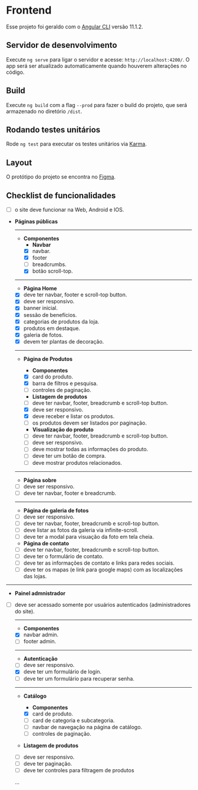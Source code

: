 # Frontend

Esse projeto foi geraldo com o [Angular CLI](https://github.com/angular/angular-cli) versão 11.1.2.

## Servidor de desenvolvimento

Execute `ng serve` para ligar o servidor e acesse: `http://localhost:4200/`. O app será ser atualizado automaticamente quando houverem alterações no código.

## Build

Execute `ng build` com a flag `--prod` para fazer o build do projeto, que será armazenado no diretório `/dist`.

## Rodando testes unitários

Rode `ng test` para executar os testes unitários via [Karma](https://karma-runner.github.io).

## Layout

O protótipo do projeto se encontra no [Figma](https://www.figma.com/file/Yt622NMSOTarvisaYTgX15/Floricultura-Divino-Charme).

## Checklist de funcionalidades

- [ ] o site deve funcionar na Web, Android e IOS.

- __Páginas públicas__

  ---
  - __Componentes__
    - __Navbar__
    - [x] navbar.
    - [x] footer
    - [ ] breadcrumbs.
    - [x] botão scroll-top.
  
  ---
  - __Página Home__
  - [x] deve ter navbar, footer e scroll-top button.
  - [x] deve ser responsivo.
  - [x] banner inicial.
  - [x] sessão de benefícios.
  - [x] categorias de produtos da loja.
  - [x] produtos em destaque.
  - [x] galeria de fotos.
  - [x] devem ter plantas de decoração.
  
  ---
  - __Página de Produtos__
    
    - __Componentes__
    - [x] card do produto.
    - [x] barra de filtros e pesquisa.
    - [ ] controles de paginação.

    - __Listagem de produtos__
    - [ ] deve ter navbar, footer, breadcrumb e scroll-top button.
    - [x] deve ser responsivo.
    - [x] deve receber e listar os produtos.
    - [ ] os produtos devem ser listados por paginação.

    - __Visualização do produto__
    - [ ] deve ter navbar, footer, breadcrumb e scroll-top button.
    - [ ] deve ser responsivo.
    - [ ] deve mostrar todas as informações do produto.
    - [ ] deve ter um botão de compra.
    - [ ] deve mostrar produtos relacionados.
  
  ---
  - __Página sobre__
  - [ ] deve ser responsivo.
  - [ ] deve ter navbar, footer e breadcrumb.
  
  ---
  - __Página de galeria de fotos__
  - [ ] deve ser responsivo.
  - [ ] deve ter navbar, footer, breadcrumb e scroll-top button.
  - [ ] deve listar as fotos da galeria via infinite-scroll.
  - [ ] deve ter a modal para visuação da foto em tela cheia.

  - __Página de contato__
  - [ ] deve ter navbar, footer, breadcrumb e scroll-top button.
  - [ ] deve ter o formulário de contato.
  - [ ] deve ter as informações de contato e links para redes sociais.
  - [ ] deve ter os mapas (e link para google maps) com as localizações das lojas.

---
- __Painel admnistrador__
- [ ] deve ser acessado somente por usuários autenticados (administradores do site).
  
  ---
  - __Componentes__
  - [x] navbar admin.
  - [ ] footer admin.

  ---
  - __Autenticação__
  - [ ] deve ser responsivo.
  - [x] deve ter um formulário de login.
  - [ ] deve ter um formulário para recuperar senha.

  ---
  - __Catálogo__

    - __Componentes__
    - [x] card de produto.
    - [ ] card de categoria e subcategoria.
    - [ ] navbar de navegação na página de catálogo.
    - [ ] controles de paginação.

  - __Listagem de produtos__
  - [ ] deve ser responsivo.
  - [ ] deve ter paginação.
  - [ ] deve ter controles para filtragem de produtos

  ...


